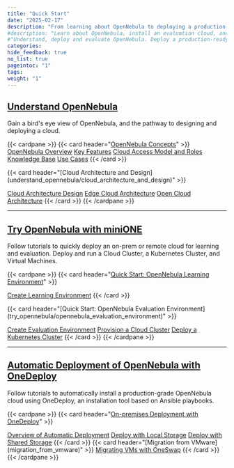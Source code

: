 ```yaml
---
title: "Quick Start"
date: "2025-02-17"
description: "From learning about OpenNebula to deploying a production-ready OpenNebula cloud"
#description: "Learn about OpenNebula, install an evaluation cloud, and automatically install a production-ready cloud"
#"Understand, deploy and evaluate OpenNebula. Deploy a production-ready OpenNebula cloud"
categories:
hide_feedback: true
no_list: true
pageintoc: "1"
tags:
weight: "1"
---
```


<a id="cloud-installation"></a>

<!--# Cloud Installation -->

<!-- This first chapter is designed to quickly take you from an introduction to OpenNebula to deploying your first cloud for learning and evaluation.

The first section, [Understand OpenNebula]({{% relref "understand_opennebula" %}}), provides you with a bird's eye view of the system's base concepts, key features, architecture basics, and the most common pathway from cloud design to deployment.

The second section, [Try OpenNebula with miniONE]({{% relref "try_opennebula" %}}), consists of tutorials for quickly installing an OpenNebula cloud for purposes of evaluation, testing, and even on-premises production operations. The tutorials guide you in building progressively complex infrastructure, from a basic Front-end install to automatically deploying a Kubernetes cluster.

The third section, [Automatic Deployment of OpenNebula with OneDeploy]({{% relref "automatic_deployment_of_opennebula_with_one_deploy" %}}) contains an overview and tutorials for automatically installing a production-grade OpenNebula cloud using OneDeploy, an automated installation tool based on Ansible playbooks. -->

## [Understand OpenNebula](understand_opennebula)

Gain a bird's eye view of OpenNebula, and the pathway to designing and deploying a cloud.

{{< cardpane >}}
   {{< card header="[OpenNebula Concepts](understand_opennebula/opennebula_concepts)" >}}
         <inl>
            <a href="understand_opennebula/opennebula_concepts/opennebula_overview">OpenNebula Overview</a>
         </inl>
         <inl>
            <a href="understand_opennebula/opennebula_concepts/key_features">Key Features</a>
         </inl>
         <inl>
               <a href="understand_opennebula/opennebula_concepts/cloud_access_model_and_roles">Cloud Access Model and Roles</a>
           </inl>
           <inl>
               <a href="understand_opennebula/opennebula_concepts/knowledge_base">Knowledge Base</a>
           </inl>
           <inl>
               <a href="understand_opennebula/opennebula_concepts/use_cases">Use Cases</a>
           </inl>
   {{< /card >}}
   <p></p>
   {{< card header="[Cloud Architecture and Design](understand_opennebula/cloud_architecture_and_design)" >}}
   <p></p>
   <p></p>
      <inl>
         <a href="understand_opennebula/cloud_architecture_and_design/cloud_architecture_design">Cloud Architecture Design</a>
      </inl>
      <inl>
         <a href="understand_opennebula/cloud_architecture_and_design/edge_cloud_reference_architecture">Edge Cloud Architecture</a>
      </inl>
      <inl>
         <a href="understand_opennebula/cloud_architecture_and_design/open_cloud_reference_architecture">Open Cloud Architecture</a>
      </inl>
   {{< /card >}}
{{< /cardpane >}}

<hr class="panel-line">

## [Try OpenNebula with miniONE](try_opennebula)

Follow tutorials to quickly deploy an on-prem or remote cloud for learning and evaluation. Deploy and run a Cloud Cluster, a Kubernetes Cluster, and Virtual Machines.

{{< cardpane >}}
   {{< card header="[Quick Start: OpenNebula Learning Environment](try_opennebula/opennebula_learning_environment)" >}}
      <p></p>
      <bxctr>
         <a href="try_opennebula/opennebula_learning_environment/create_an_emulated_environment_with_minione">Create Learning Environment</a>
      </bxctr>
   {{< /card >}}
   <p></p>
   {{< card header="[Quick Start: OpenNebula Evaluation Environment](try_opennebula/opennebula_evaluation_environment)" >}}
      <p></p>
      <inl>
         <a href="try_opennebula/opennebula_evaluation_environment/">Create Evaluation Environment</a>
      </inl>
      <inl>
         <a href="try_opennebula/opennebula_evaluation_environment/provisioning_edge_cluster">Provision a Cloud Cluster</a>
      </inl>
      <inl>
         <a href="try_opennebula/opennebula_evaluation_environment/running_kubernetes_clusters">Deploy a Kubernetes Cluster</a>
      </inl>
   {{< /card >}}
{{< /cardpane >}}

<hr class="panel-line">

## [Automatic Deployment of OpenNebula with OneDeploy](automatic_deployment_of_opennebula_with_one_deploy)

Follow tutorials to automatically install a production-grade OpenNebula cloud using OneDeploy, an installation tool based on Ansible playbooks.

{{< cardpane >}}
{{< card header="[On-premises Deployment with OneDeploy](automatic_deployment_of_opennebula_with_one_deploy/on-prem_deployment_with_one_deploy/)" >}}
   <p></p>
      <inl>
         <a href="automatic_deployment_of_opennebula_with_one_deploy/on-prem_deployment_with_one_deploy/one_deploy_overview">Overview of Automatic Deployment</a>
      </inl>
      <inl>
         <a href="automatic_deployment_of_opennebula_with_one_deploy/on-prem_deployment_with_one_deploy/one_deploy_tutorial_local_ds">Deploy with Local Storage</a>
      </inl>
      <inl>
         <a href="automatic_deployment_of_opennebula_with_one_deploy/on-prem_deployment_with_one_deploy/one_deploy_tutorial_shared_ds">Deploy with Shared Storage</a>
      </inl>
   {{< /card >}}
{{< card header="[Migration from VMware](migration_from_vmware)" >}}
      <bxctr>
         <a href="migration_from_vmware/migrating_vms_with_oneswap">Migrating VMs with OneSwap</a>
      </bxctr>
{{< /card >}}
{{< /cardpane >}}
